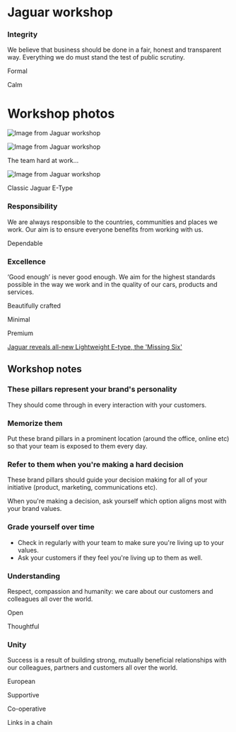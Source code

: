 # Jaguar workshop

### Integrity

We believe that business should be done in a fair, honest and transparent way. Everything we do must stand the test of public scrutiny.

Formal

Calm

# Workshop photos

![Image from Jaguar workshop](https://media.milanote.com/1D8Hls13XDr12d-vuboU-large.jpeg)

![Image from Jaguar workshop](https://media.milanote.com/1D8Hle13XDr12c-h0JTH-large.jpeg)

The team hard at work...

![Image from Jaguar workshop](https://media.milanote.com/1D8I2j00P0Bc0P-LLrjV-large.jpeg)

Classic Jaguar E-Type

### Responsibility

We are always responsible to the countries, communities and places we work. Our aim is to ensure everyone benefits from working with us.

Dependable

### Excellence

‘Good enough’ is never good enough. We aim for the highest standards possible in the way we work and in the quality of our cars, products and services.

Beautifully crafted

Minimal

Premium

[Jaguar reveals all-new Lightweight E-type, the 'Missing Six'](https://www.youtube.com/watch?v=cwrfMrWB9w4)

## Workshop notes

### These pillars represent your brand's personality

They should come through in every interaction with your customers.

### Memorize them

Put these brand pillars in a prominent location (around the office, online etc) so that your team is exposed to them every day.

### Refer to them when you're making a hard decision

These brand pillars should guide your decision making for all of your initiative (product, marketing, communications etc).

When you're making a decision, ask yourself which option aligns most with your brand values.

### Grade yourself over time

- Check in regularly with your team to make sure you're living up to your values.
- Ask your customers if they feel you're living up to them as well.

### Understanding

Respect, compassion and humanity: we care about our customers and colleagues all over the world.

Open

Thoughtful

### Unity

Success is a result of building strong, mutually beneficial relationships with our colleagues, partners and customers all over the world.

European

Supportive

Co-operative

Links in a chain
